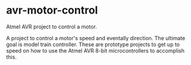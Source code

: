 # avr-motor-control
Atmel AVR project to control a motor. 

A project to control a motor's speed and eventally direction. The ultimate goal is model train controller. These are prototype projects to get up to speed on how to use the Atmel AVR 8-bit microcontrollers to accomplish this.
